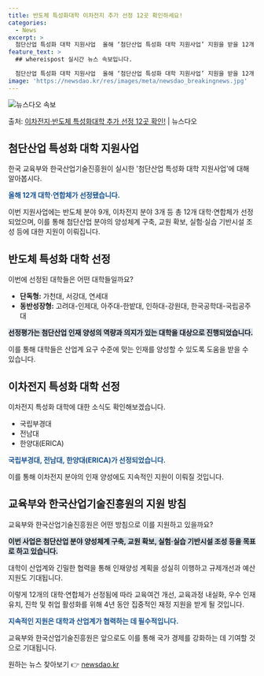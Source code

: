 ```yaml
---
title: 반도체 특성화대학 이차전지 추가 선정 12곳 확인하세요!
categories:
  - News
excerpt: >
  첨단산업 특성화 대학 지원사업  올해 ‘첨단산업 특성화 대학 지원사업’ 지원을 받을 12개 대학·연합체가 선…
feature_text: >
  ## whereispost 실시간 뉴스 속보입니다.

  첨단산업 특성화 대학 지원사업  올해 ‘첨단산업 특성화 대학 지원사업’ 지원을 받을 12개 대학·연합체가 선…
image: 'https://newsdao.kr/res/images/meta/newsdao_breakingnews.jpg'
---
```


![뉴스다오 속보](https://newsdao.kr/res/images/meta/newsdao_breakingnews.jpg)

<p>출처: <a href="https://newsdao.kr/4604" rel="dofollow">이차전지·반도체 특성화대학 추가 선정 12곳 확인!</a> | 뉴스다오</p>

<h2 data-ke-size="size26">첨단산업 특성화 대학 지원사업</h2>
한국 교육부와 한국산업기술진흥원이 실시한 '첨단산업 특성화 대학 지원사업'에 대해 알아봅시다.

<p data-ke-size="size16"><b><span style="color: #1a5490;">올해 12개 대학·연합체가 선정됐습니다.</span></b></p>
이번 지원사업에는 반도체 분야 9개, 이차전지 분야 3개 등 총 12개 대학·연합체가 선정되었으며, 이를 통해 첨단산업 분야의 양성체계 구축, 교원 확보, 실험·실습 기반시설 조성 등에 대한 지원이 이뤄집니다.

<h2 data-ke-size="size26">반도체 특성화 대학 선정</h2>
이번에 선정된 대학들은 어떤 대학들일까요?

<ul>
  <li><b>단독형:</b> 가천대, 서강대, 연세대</li>
  <li><b>동반성장형:</b> 고려대-인제대, 아주대-한밭대, 인하대-강원대, 한국공학대-국립공주대</li>
</ul>

<p data-ke-size="size16"><b><span style="background-color: #21538527;">선정평가는 첨단산업 인재 양성의 역량과 의지가 있는 대학을 대상으로 진행되었습니다.</span></b></p>
이를 통해 대학들은 산업계 요구 수준에 맞는 인재를 양성할 수 있도록 도움을 받을 수 있습니다.

<h2 data-ke-size="size26">이차전지 특성화 대학 선정</h2>
이차전지 특성화 대학에 대한 소식도 확인해보겠습니다.

<ul>
  <li>국립부경대</li>
  <li>전남대</li>
  <li>한양대(ERICA)</li>
</ul>

<p data-ke-size="size16"><b><span style="color: #1a5490;">국립부경대, 전남대, 한양대(ERICA)가 선정되었습니다.</span></b></p>
이를 통해 이차전지 분야의 인재 양성에도 지속적인 지원이 이뤄질 것입니다.

<h2 data-ke-size="size26">교육부와 한국산업기술진흥원의 지원 방침</h2>
교육부와 한국산업기술진흥원은 어떤 방침으로 이를 지원하고 있을까요?

<p data-ke-size="size16"><b><span style="background-color: #21538527;">이번 사업은 첨단산업 분야 양성체계 구축, 교원 확보, 실험·실습 기반시설 조성 등을 목표로 하고 있습니다.</span></b></p>
대학이 산업계와 긴밀한 협력을 통해 인재양성 계획을 성실히 이행하고 규제개선과 예산지원도 기대됩니다.

이렇게 12개의 대학·연합체가 선정됨에 따라 교육여건 개선, 교육과정 내실화, 우수 인재 유치, 진학 및 취업 활성화를 위해 4년 동안 집중적인 재정 지원을 받게 될 것입니다.

<p data-ke-size="size16"><b><span style="color: #1a5490;">지속적인 지원은 대학과 산업계가 협력하는 데 필수적입니다.</span></b></p>
교육부와 한국산업기술진흥원은 앞으로도 이를 통해 국가 경제를 강화하는 데 기여할 것으로 기대됩니다. 

원하는 뉴스 찾아보기 👉 <a href="https://newsdao.kr" rel="dofollow">newsdao.kr</a>


